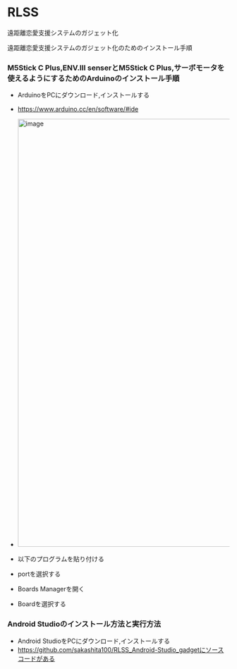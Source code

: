 # RLSS
遠距離恋愛支援システムのガジェット化

遠距離恋愛支援システムのガジェット化のためのインストール手順

 ### M5Stick C Plus,ENV.Ⅲ senserとM5Stick C Plus,サーボモータを使えるようにするためのArduinoのインストール手順
  - ArduinoをPCにダウンロード,インストールする
  - https://www.arduino.cc/en/software/#ide
  - <img width="1915" height="970" alt="image" src="https://github.com/user-attachments/assets/23040c40-183c-469f-b63e-9e88f01ec0d4" />


  - 以下のプログラムを貼り付ける
  - portを選択する
  - Boards Managerを開く
  - Boardを選択する


 ### Android Studioのインストール方法と実行方法
  - Android StudioをPCにダウンロード,インストールする
  - https://github.com/sakashita100/RLSS_Android-Studio_gadgetにソースコードがある

 

